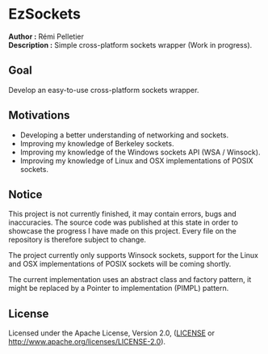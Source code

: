# EzSockets  
**Author :** Rémi Pelletier  
**Description :** Simple cross-platform sockets wrapper (Work in progress).  

## Goal  
Develop an easy-to-use cross-platform sockets wrapper.    

## Motivations  
- Developing a better understanding of networking and sockets.
- Improving my knowledge of Berkeley sockets.
- Improving my knowledge of the Windows sockets API (WSA / Winsock).
- Improving my knowledge of Linux and OSX implementations of POSIX sockets.

  
## Notice  
This project is not currently finished, it may contain errors, bugs and inaccuracies. The source code was published at this state in order to showcase the progress I have made on this project. Every file on the repository is therefore subject to change.

The project currently only supports Winsock sockets, support for the Linux and OSX implementations of POSIX sockets will be coming shortly.

The current implementation uses an abstract class and factory pattern, it might be replaced by a Pointer to implementation (PIMPL) pattern.
  
## License   
Licensed under the Apache License, Version 2.0, ([LICENSE](LICENSE) or http://www.apache.org/licenses/LICENSE-2.0).
